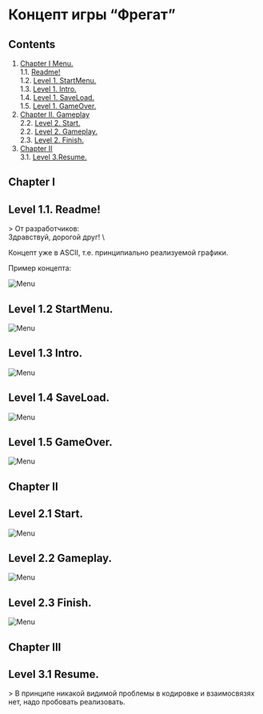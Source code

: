# Концепт игры “Фрегат”



## Contents

1. [Chapter I Menu.](#chapter-i) \
    1.1. [Readme!](#readme)\
    1.2. [Level 1. StartMenu.](#level-1-room-1)\
    1.3. [Level 1. Intro.](#level-1-room-1)\
    1.4. [Level 1. SaveLoad.](#level-1-room-2)\
    1.5. [Level 1. GameOver.](#level-1-room-3)
2. [Chapter II. Gameplay](#chapter-i) \
    2.2. [Level 2. Start.](#level-2-room-1)\
    2.2. [Level 2. Gameplay.](#level-2-room-2)\
    2.3. [Level 2. Finish.](#level-2-room-3)
3. [Chapter II](#chapter-i) \
    3.1. [Level 3.Resume.](#level-3-room-1)

## Chapter I

## Level 1.1. Readme!

\>
От разработчиков: \
Здравствуй, дорогой друг! \


Концепт уже в ASCII, т.е. принципиально реализуемой графики.

Пример концепта:

![Menu](libs/ConceptС.jpg)


## Level 1.2 StartMenu.

![Menu](libs/1.StartMenuС.jpg)

## Level 1.3 Intro.

![Menu](libs/2.Intro.jpg)

## Level 1.4 SaveLoad.

![Menu](libs/6.SLMenuС.jpg)

## Level 1.5 GameOver.

![Menu](libs/7.GameOverС.jpg)


## Chapter II

## Level 2.1 Start.

![Menu](libs/3.StartС.jpg)

## Level 2.2 Gameplay.

![Menu](libs/4.GameplayС.jpg)

## Level 2.3 Finish.

![Menu](libs/5.FinishС.jpg)


## Chapter III

## Level 3.1 Resume.

\> В принципе никакой видимой проблемы в кодировке и взаимосвязях нет, надо пробовать реализовать.


